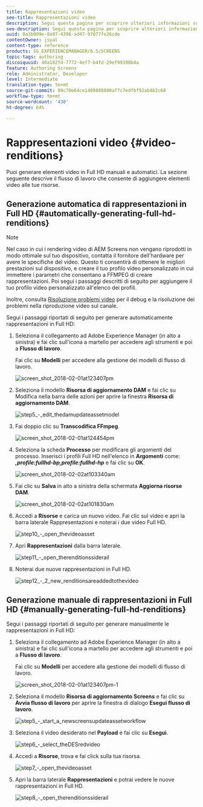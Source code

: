 ```yaml
---
title: Rappresentazioni video
seo-title: Rappresentazioni video
description: Segui questa pagina per scoprire ulteriori informazioni sulla generazione di rappresentazioni in Full HD per i tuoi progetti Screens.
seo-description: Segui questa pagina per scoprire ulteriori informazioni sulla generazione di rappresentazioni in Full HD per i tuoi progetti Screens.
uuid: 0a3b009e-8a97-4396-ad47-97077fe26cde
contentOwner: jsyal
content-type: reference
products: SG_EXPERIENCEMANAGER/6.5/SCREENS
topic-tags: authoring
discoiquuid: 40a182fd-7772-4ef7-b4fd-29ef99390b4a
feature: Authoring Screens
role: Administrator, Developer
level: Intermediate
translation-type: tm+mt
source-git-commit: 89c70e64ce1409888800af7c7edfbf92ab4b2c68
workflow-type: tm+mt
source-wordcount: '430'
ht-degree: 64%

---
```



# Rappresentazioni video {#video-renditions}

Puoi generare elementi video in Full HD manuali e automatici. La sezione seguente descrive il flusso di lavoro che consente di aggiungere elementi video alle tue risorse.

## Generazione automatica di rappresentazioni in Full HD  {#automatically-generating-full-hd-renditions}

>[!NOTE]
>
>Nel caso in cui i rendering video di AEM Screens non vengano riprodotti in modo ottimale sul tuo dispositivo, contatta il fornitore dell&#39;hardware per avere le specifiche del video. Questo ti consentirà di ottenere le migliori prestazioni sul dispositivo, e creare il tuo profilo video personalizzato in cui immettere i parametri che consentano a FFMPEG di creare rappresentazioni. Poi segui i passaggi descritti di seguito per aggiungere il tuo profilo video personalizzato all&#39;elenco dei profili.
>
>Inoltre, consulta [Risoluzione problemi video](troubleshoot-videos.md) per il debug e la risoluzione dei problemi nella riproduzione video sul canale.

Segui i passaggi riportati di seguito per generare automaticamente rappresentazioni in Full HD:

1. Seleziona il collegamento ad Adobe Experience Manager (in alto a sinistra) e fai clic sull&#39;icona a martello per accedere agli strumenti e poi a **Flusso di lavoro**.

   Fai clic su **Modelli** per accedere alla gestione dei modelli di flusso di lavoro.

   ![screen_shot_2018-02-01at123407pm](assets/screen_shot_2018-02-01at123407pm.png)

1. Seleziona il modello **Risorsa di aggiornamento DAM** e fai clic su Modifica nella barra delle azioni per aprire la finestra **Risorsa di aggiornamento DAM**.

   ![step5_-_edit_thedamupdateassetmodel](assets/step5_-_edit_thedamupdateassetmodel.png)

1. Fai doppio clic su **Transcodifica FFmpeg**.

   ![screen_shot_2018-02-01at124454pm](assets/screen_shot_2018-02-01at124454pm.png)

1. Seleziona la scheda **Processo** per modificare gli argomenti del processo. Inserisci i profili Full HD nell&#39;elenco in **Argomenti** come: ***,profile:fullhd-bp,profile:fullhd-hp*** e fai clic su **OK**.

   ![screen_shot_2018-02-02at103340am](assets/screen_shot_2018-02-02at103340am.png)

1. Fai clic su **Salva** in alto a sinistra della schermata **Aggiorna risorse DAM**.

   ![screen_shot_2018-02-02at101830am](assets/screen_shot_2018-02-02at101830am.png)

1. Accedi a **Risorse** e carica un nuovo video. Fai clic sul video e apri la barra laterale Rappresentazioni e noterai i due video Full HD.

   ![step10_-_open_thevideoasset](assets/step10_-_open_thevideoasset.png)

1. Apri **Rappresentazioni** dalla barra laterale.

   ![step11_-_open_therenditionssiderail](assets/step11_-_open_therenditionssiderail.png)

1. Noterai due nuove rappresentazioni in Full HD.

   ![step12_-_2_new_renditionsareaddedtothevideo](assets/step12_-_2_new_renditionsareaddedtothevideo.png)

## Generazione manuale di rappresentazioni in Full HD {#manually-generating-full-hd-renditions}

Segui i passaggi riportati di seguito per generare manualmente le rappresentazioni in Full HD:

1. Seleziona il collegamento ad Adobe Experience Manager (in alto a sinistra) e fai clic sull&#39;icona a martello per accedere agli strumenti e poi a **Flusso di lavoro**.

   Fai clic su **Modelli** per accedere alla gestione dei modelli di flusso di lavoro.

   ![screen_shot_2018-02-01at123407pm-1](assets/screen_shot_2018-02-01at123407pm-1.png)

1. Seleziona il modello **Risorsa di aggiornamento Screens** e fai clic su **Avvia flusso di lavoro** per aprire la finestra di dialogo **Esegui flusso di lavoro**.

   ![step5_-_start_a_newscreensupdateassetworkflow](assets/step5_-_start_a_newscreensupdateassetworkflow.png)

1. Seleziona il video desiderato nel **Payload** e fai clic su **Esegui**.

   ![step6_-_select_theDESredvideo](assets/step6_-_select_thedesiredvideo.png)

1. Accedi a **Risorse**, trova e fai click sulla tua risorsa.

   ![step7_-_open_thevideoasset](assets/step7_-_open_thevideoasset.png)

1. Apri la barra laterale **Rappresentazioni** e potrai vedere le nuove rappresentazioni in Full HD.

   ![step8_-_open_therenditionssiderail](assets/step8_-_open_therenditionssiderail.png)

